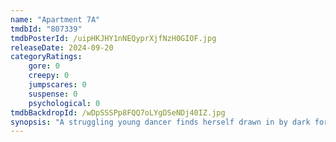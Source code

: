 ```yaml
---
name: "Apartment 7A"
tmdbId: "807339"
tmdbPosterId: /uipHKJHY1nNEQyprXjfNzH0GIOF.jpg
releaseDate: 2024-09-20
categoryRatings:
    gore: 0
    creepy: 0
    jumpscares: 0
    suspense: 0
    psychological: 0
tmdbBackdropId: /wDpSSSPp8FQQ7oLYgDSeNDj40IZ.jpg
synopsis: "A struggling young dancer finds herself drawn in by dark forces when a peculiar, well-connected older couple promise her a shot at fame."
---
```

